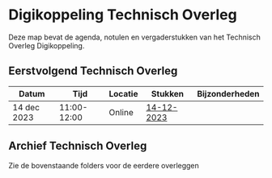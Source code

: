 # Digikoppeling Technisch Overleg

Deze map bevat de agenda, notulen en vergaderstukken van het Technisch Overleg Digikoppeling.

## Eerstvolgend Technisch Overleg

| Datum | Tijd | Locatie | Stukken | Bijzonderheden |
| ----- | ---- | ------- | ------- | -------------- |
|   14 dec 2023    | 11:00- 12:00    |  Online       |[14-12-2023](https://github.com/Logius-standaarden/Overleg/tree/main/Digikoppeling/2023-12-14)|      |


## Archief Technisch Overleg

Zie de bovenstaande folders voor de eerdere overleggen 

